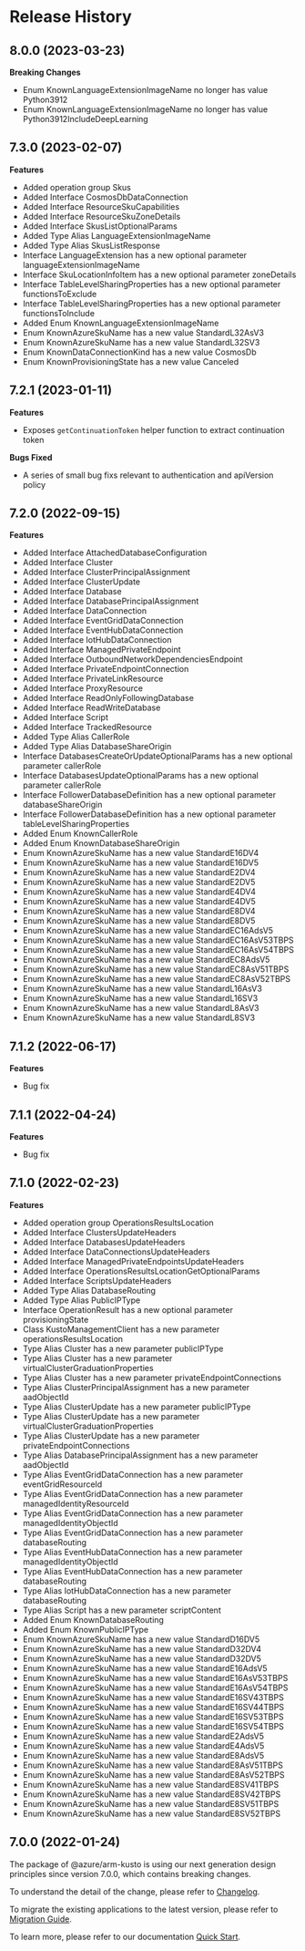 # Release History
    
## 8.0.0 (2023-03-23)
    
**Breaking Changes**

  - Enum KnownLanguageExtensionImageName no longer has value Python3912
  - Enum KnownLanguageExtensionImageName no longer has value Python3912IncludeDeepLearning
    
    
## 7.3.0 (2023-02-07)
    
**Features**

  - Added operation group Skus
  - Added Interface CosmosDbDataConnection
  - Added Interface ResourceSkuCapabilities
  - Added Interface ResourceSkuZoneDetails
  - Added Interface SkusListOptionalParams
  - Added Type Alias LanguageExtensionImageName
  - Added Type Alias SkusListResponse
  - Interface LanguageExtension has a new optional parameter languageExtensionImageName
  - Interface SkuLocationInfoItem has a new optional parameter zoneDetails
  - Interface TableLevelSharingProperties has a new optional parameter functionsToExclude
  - Interface TableLevelSharingProperties has a new optional parameter functionsToInclude
  - Added Enum KnownLanguageExtensionImageName
  - Enum KnownAzureSkuName has a new value StandardL32AsV3
  - Enum KnownAzureSkuName has a new value StandardL32SV3
  - Enum KnownDataConnectionKind has a new value CosmosDb
  - Enum KnownProvisioningState has a new value Canceled
    
## 7.2.1 (2023-01-11)

**Features**

  - Exposes `getContinuationToken` helper function to extract continuation token

**Bugs Fixed**

  - A series of small bug fixs relevant to authentication and apiVersion policy

## 7.2.0 (2022-09-15)

**Features**

  - Added Interface AttachedDatabaseConfiguration
  - Added Interface Cluster
  - Added Interface ClusterPrincipalAssignment
  - Added Interface ClusterUpdate
  - Added Interface Database
  - Added Interface DatabasePrincipalAssignment
  - Added Interface DataConnection
  - Added Interface EventGridDataConnection
  - Added Interface EventHubDataConnection
  - Added Interface IotHubDataConnection
  - Added Interface ManagedPrivateEndpoint
  - Added Interface OutboundNetworkDependenciesEndpoint
  - Added Interface PrivateEndpointConnection
  - Added Interface PrivateLinkResource
  - Added Interface ProxyResource
  - Added Interface ReadOnlyFollowingDatabase
  - Added Interface ReadWriteDatabase
  - Added Interface Script
  - Added Interface TrackedResource
  - Added Type Alias CallerRole
  - Added Type Alias DatabaseShareOrigin
  - Interface DatabasesCreateOrUpdateOptionalParams has a new optional parameter callerRole
  - Interface DatabasesUpdateOptionalParams has a new optional parameter callerRole
  - Interface FollowerDatabaseDefinition has a new optional parameter databaseShareOrigin
  - Interface FollowerDatabaseDefinition has a new optional parameter tableLevelSharingProperties
  - Added Enum KnownCallerRole
  - Added Enum KnownDatabaseShareOrigin
  - Enum KnownAzureSkuName has a new value StandardE16DV4
  - Enum KnownAzureSkuName has a new value StandardE16DV5
  - Enum KnownAzureSkuName has a new value StandardE2DV4
  - Enum KnownAzureSkuName has a new value StandardE2DV5
  - Enum KnownAzureSkuName has a new value StandardE4DV4
  - Enum KnownAzureSkuName has a new value StandardE4DV5
  - Enum KnownAzureSkuName has a new value StandardE8DV4
  - Enum KnownAzureSkuName has a new value StandardE8DV5
  - Enum KnownAzureSkuName has a new value StandardEC16AdsV5
  - Enum KnownAzureSkuName has a new value StandardEC16AsV53TBPS
  - Enum KnownAzureSkuName has a new value StandardEC16AsV54TBPS
  - Enum KnownAzureSkuName has a new value StandardEC8AdsV5
  - Enum KnownAzureSkuName has a new value StandardEC8AsV51TBPS
  - Enum KnownAzureSkuName has a new value StandardEC8AsV52TBPS
  - Enum KnownAzureSkuName has a new value StandardL16AsV3
  - Enum KnownAzureSkuName has a new value StandardL16SV3
  - Enum KnownAzureSkuName has a new value StandardL8AsV3
  - Enum KnownAzureSkuName has a new value StandardL8SV3
    
## 7.1.2 (2022-06-17)

**Features**

  - Bug fix   
 
## 7.1.1 (2022-04-24)

**Features**

  - Bug fix   

## 7.1.0 (2022-02-23)
    
**Features**

  - Added operation group OperationsResultsLocation
  - Added Interface ClustersUpdateHeaders
  - Added Interface DatabasesUpdateHeaders
  - Added Interface DataConnectionsUpdateHeaders
  - Added Interface ManagedPrivateEndpointsUpdateHeaders
  - Added Interface OperationsResultsLocationGetOptionalParams
  - Added Interface ScriptsUpdateHeaders
  - Added Type Alias DatabaseRouting
  - Added Type Alias PublicIPType
  - Interface OperationResult has a new optional parameter provisioningState
  - Class KustoManagementClient has a new parameter operationsResultsLocation
  - Type Alias Cluster has a new parameter publicIPType
  - Type Alias Cluster has a new parameter virtualClusterGraduationProperties
  - Type Alias Cluster has a new parameter privateEndpointConnections
  - Type Alias ClusterPrincipalAssignment has a new parameter aadObjectId
  - Type Alias ClusterUpdate has a new parameter publicIPType
  - Type Alias ClusterUpdate has a new parameter virtualClusterGraduationProperties
  - Type Alias ClusterUpdate has a new parameter privateEndpointConnections
  - Type Alias DatabasePrincipalAssignment has a new parameter aadObjectId
  - Type Alias EventGridDataConnection has a new parameter eventGridResourceId
  - Type Alias EventGridDataConnection has a new parameter managedIdentityResourceId
  - Type Alias EventGridDataConnection has a new parameter managedIdentityObjectId
  - Type Alias EventGridDataConnection has a new parameter databaseRouting
  - Type Alias EventHubDataConnection has a new parameter managedIdentityObjectId
  - Type Alias EventHubDataConnection has a new parameter databaseRouting
  - Type Alias IotHubDataConnection has a new parameter databaseRouting
  - Type Alias Script has a new parameter scriptContent
  - Added Enum KnownDatabaseRouting
  - Added Enum KnownPublicIPType
  - Enum KnownAzureSkuName has a new value StandardD16DV5
  - Enum KnownAzureSkuName has a new value StandardD32DV4
  - Enum KnownAzureSkuName has a new value StandardD32DV5
  - Enum KnownAzureSkuName has a new value StandardE16AdsV5
  - Enum KnownAzureSkuName has a new value StandardE16AsV53TBPS
  - Enum KnownAzureSkuName has a new value StandardE16AsV54TBPS
  - Enum KnownAzureSkuName has a new value StandardE16SV43TBPS
  - Enum KnownAzureSkuName has a new value StandardE16SV44TBPS
  - Enum KnownAzureSkuName has a new value StandardE16SV53TBPS
  - Enum KnownAzureSkuName has a new value StandardE16SV54TBPS
  - Enum KnownAzureSkuName has a new value StandardE2AdsV5
  - Enum KnownAzureSkuName has a new value StandardE4AdsV5
  - Enum KnownAzureSkuName has a new value StandardE8AdsV5
  - Enum KnownAzureSkuName has a new value StandardE8AsV51TBPS
  - Enum KnownAzureSkuName has a new value StandardE8AsV52TBPS
  - Enum KnownAzureSkuName has a new value StandardE8SV41TBPS
  - Enum KnownAzureSkuName has a new value StandardE8SV42TBPS
  - Enum KnownAzureSkuName has a new value StandardE8SV51TBPS
  - Enum KnownAzureSkuName has a new value StandardE8SV52TBPS
    
    
## 7.0.0 (2022-01-24)

The package of @azure/arm-kusto is using our next generation design principles since version 7.0.0, which contains breaking changes.

To understand the detail of the change, please refer to [Changelog](https://aka.ms/js-track2-changelog).

To migrate the existing applications to the latest version, please refer to [Migration Guide](https://aka.ms/js-track2-migration-guide).

To learn more, please refer to our documentation [Quick Start](https://aka.ms/js-track2-quickstart).
